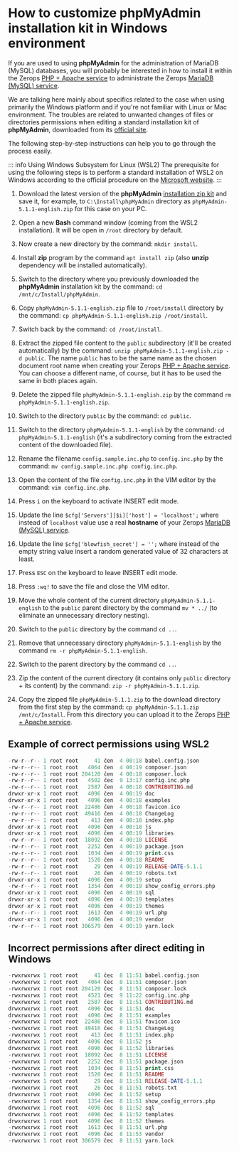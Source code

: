 # How to customize phpMyAdmin installation kit in Windows environment

If you are used to using **phpMyAdmin** for the administration of MariaDB (MySQL) databases, you will probably be interested in how to install it within the Zerops [PHP + Apache service](/documentation/services/runtimes/php.html) to administrate the Zerops [MariaDB (MySQL) service](/documentation/services/databases/mariadb.html).

We are talking here mainly about specifics related to the case when using primarily the Windows platform and if you're not familiar with Linux or Mac environment. The troubles are related to unwanted changes of files or directories permissions when editing a standard installation kit of **phpMyAdmin**, downloaded from its [official site](https://www.phpmyadmin.net).

The following step-by-step instructions can help you to go through the process easily.

<!-- markdownlint-disable DOCSMD004 -->
::: info Using Windows Subsystem for Linux (WSL2)
The prerequisite for using the following steps is to perform a standard installation of WSL2 on Windows according to the official procedure on the [Microsoft website](https://docs.microsoft.com/en-us/windows/wsl/install-win10).
:::
<!-- markdownlint-enable DOCSMD004 -->

1. Download the latest version of the **phpMyAdmin** [installation zip kit](https://www.phpmyadmin.net/downloads) and save it, for example, to `C:\Install\phpMyAdmin` directory as `phpMyAdmin-5.1.1-english.zip` for this case on your PC.

2. Open a new **Bash** command window (coming from the WSL2 installation). It will be open in `/root` directory by default.

3. Now create a new directory by the command: `mkdir install`.

4. Install **zip** program by the command `apt install zip` (also **unzip** dependency will be installed automatically).

5. Switch to the directory where you previously downloaded the **phpMyAdmin** installation kit by the command: `cd /mnt/c/Install/phpMyAdmin`.

6. Copy `phpMyAdmin-5.1.1-english.zip` file to `/root/install` directory by the command: `cp phpMyAdmin-5.1.1-english.zip /root/install`.

7. Switch back by the command: `cd /root/install`.

8. Extract the zipped file content to the `public` subdirectory (it'll be created automatically) by the command: `unzip phpMyAdmin-5.1.1-english.zip -d public`. The name `public` has to be the same name as the chosen document root name when creating your Zerops [PHP + Apache service](/documentation/services/runtimes/php.html). You can choose a different name, of course, but it has to be used the same in both places again.

9. Delete the zipped file `phpMyAdmin-5.1.1-english.zip` by the command `rm phpMyAdmin-5.1.1-english.zip`.

10. Switch to the directory `public` by the command: `cd public`.

11. Switch to the directory `phpMyAdmin-5.1.1-english` by the command: `cd phpMyAdmin-5.1.1-english` (it's a subdirectory coming from the extracted content of the downloaded file).

12. Rename the filename `config.sample.inc.php` to `config.inc.php` by the command: `mv config.sample.inc.php config.inc.php`.

13. Open the content of the file `config.inc.php` in the VIM editor by the command: `vim config.inc.php`.

14. Press `i` on the keyboard to activate INSERT edit mode.

15. Update the line `$cfg['Servers'][$i]['host'] = 'localhost';` where instead of `localhost` value use a real **hostname** of your Zerops [MariaDB (MySQL) service](/documentation/services/databases/mariadb.html).

16. Update the line `$cfg['blowfish_secret'] = '';` where instead of the empty string value insert a random generated value of 32 characters at least.

17. Press `ESC` on the keyboard to leave INSERT edit mode.

18. Press `:wq!` to save the file and close the VIM editor.

19. Move the whole content of the current directory `phpMyAdmin-5.1.1-english` to the `public` parent directory by the command `mv * ../` (to eliminate an unnecessary directory nesting).

20. Switch to the `public` directory by the command `cd ..`.

21. Remove that unnecessary directory `phpMyAdmin-5.1.1-english` by the command `rm -r phpMyAdmin-5.1.1-english`.

22. Switch to the parent directory by the command `cd ..`.

23. Zip the content of the current directory (it contains only `public` directory + its content) by the command: `zip -r phpMyAdmin-5.1.1.zip`.

24. Copy the zipped file `phpMyAdmin-5.1.1.zip` to the download directory from the first step by the command: `cp phpMyAdmin-5.1.1.zip /mnt/c/Install`. From this directory you can upload it to the Zerops [PHP + Apache service](/documentation/services/runtimes/php.html).

## Example of correct permissions using WSL2

```php
-rw-r--r-- 1 root root     41 čen  4 00:18 babel.config.json
-rw-r--r-- 1 root root   4064 čen  4 00:19 composer.json
-rw-r--r-- 1 root root 204120 čen  4 00:18 composer.lock
-rw-r--r-- 1 root root   4502 čec  9 13:17 config.inc.php
-rw-r--r-- 1 root root   2587 čen  4 00:18 CONTRIBUTING.md
drwxr-xr-x 1 root root   4096 čen  4 00:19 doc
drwxr-xr-x 1 root root   4096 čen  4 00:18 examples
-rw-r--r-- 1 root root  22486 čen  4 00:18 favicon.ico
-rw-r--r-- 1 root root  49416 čen  4 00:18 ChangeLog
-rw-r--r-- 1 root root    413 čen  4 00:18 index.php
drwxr-xr-x 1 root root   4096 čen  4 00:18 js
drwxr-xr-x 1 root root   4096 čen  4 00:19 libraries
-rw-r--r-- 1 root root  18092 čen  4 00:18 LICENSE
-rw-r--r-- 1 root root   2252 čen  4 00:19 package.json
-rw-r--r-- 1 root root   1034 čen  4 00:19 print.css
-rw-r--r-- 1 root root   1520 čen  4 00:18 README
-rw-r--r-- 1 root root     29 čen  4 00:19 RELEASE-DATE-5.1.1
-rw-r--r-- 1 root root     26 čen  4 00:19 robots.txt
drwxr-xr-x 1 root root   4096 čen  4 00:19 setup
-rw-r--r-- 1 root root   1354 čen  4 00:19 show_config_errors.php
drwxr-xr-x 1 root root   4096 čen  4 00:19 sql
drwxr-xr-x 1 root root   4096 čen  4 00:19 templates
drwxr-xr-x 1 root root   4096 čen  4 00:19 themes
-rw-r--r-- 1 root root   1613 čen  4 00:19 url.php
drwxr-xr-x 1 root root   4096 čen  4 00:19 vendor
-rw-r--r-- 1 root root 306579 čen  4 00:19 yarn.lock
```

## Incorrect permissions after direct editing in Windows

```php
-rwxrwxrwx 1 root root     41 čec  8 11:51 babel.config.json
-rwxrwxrwx 1 root root   4064 čec  8 11:51 composer.json
-rwxrwxrwx 1 root root 204120 čec  8 11:51 composer.lock
-rwxrwxrwx 1 root root   4521 čec  9 11:22 config.inc.php
-rwxrwxrwx 1 root root   2587 čec  8 11:51 CONTRIBUTING.md
drwxrwxrwx 1 root root   4096 čec  8 11:51 doc
drwxrwxrwx 1 root root   4096 čec  8 11:51 examples
-rwxrwxrwx 1 root root  22486 čec  8 11:51 favicon.ico
-rwxrwxrwx 1 root root  49416 čec  8 11:51 ChangeLog
-rwxrwxrwx 1 root root    413 čec  8 11:51 index.php
drwxrwxrwx 1 root root   4096 čec  8 11:52 js
drwxrwxrwx 1 root root   4096 čec  8 11:52 libraries
-rwxrwxrwx 1 root root  18092 čec  8 11:51 LICENSE
-rwxrwxrwx 1 root root   2252 čec  8 11:51 package.json
-rwxrwxrwx 1 root root   1034 čec  8 11:51 print.css
-rwxrwxrwx 1 root root   1520 čec  8 11:51 README
-rwxrwxrwx 1 root root     29 čec  8 11:51 RELEASE-DATE-5.1.1
-rwxrwxrwx 1 root root     26 čec  8 11:51 robots.txt
drwxrwxrwx 1 root root   4096 čec  8 11:52 setup
-rwxrwxrwx 1 root root   1354 čec  8 11:51 show_config_errors.php
drwxrwxrwx 1 root root   4096 čec  8 11:52 sql
drwxrwxrwx 1 root root   4096 čec  8 11:52 templates
drwxrwxrwx 1 root root   4096 čec  8 11:52 themes
-rwxrwxrwx 1 root root   1613 čec  8 11:51 url.php
drwxrwxrwx 1 root root   4096 čec  8 11:53 vendor
-rwxrwxrwx 1 root root 306579 čec  8 11:51 yarn.lock
```
